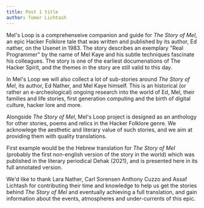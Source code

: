```yaml
---
title: Post 1 title
author: Tomer Lichtash
---
```


Mel's Loop is a comprehenseive companion and guide for _The Story of Mel_, an epic Hacker Folklore tale that was written and published by its author, Ed nather, on the Usenet in 1983. The story describes an exemplary "Real Programmer" by the name of Mel Kaye and his subtle techniques fascinate his colleagues. The story is one of the earliest documenations of The Hacker Spirit, and the themes in the story are still valid to this day.

In Mel's Loop we will also collect a lot of sub-stories around _The Story of Mel_, its author, Ed Nather, and Mel Kaye himself. This is an historical (or rather an e-archeological) ongoing research into the world of Ed, Mel, their families and life stories, first generation computing and the birth of digital culture, hacker lore and more.

Alongside _The Story of Mel_, Mel's Loop project is designed as an anthology for other stories, poems and relics in the Hacker Folklore genre. We acknowlege the aesthetic and literary value of such stories, and we aim at providing them with quality translations.

First example would be the Hebrew translation for _The Story of Mel_ (probably the first non-english version of the story in the world) which was published in the literary periodical Dehak (2021), and is presented here in its full annotated version.

We'd like to thank Lara Nather, Carl Sorensen Anthony Cuzzo and Assaf Lichtash for contributing their time and knowledge to help us get the stories behind _The Story of Mel_ and eventually achieving a full translation, and gain information about the events, atmospheres and under-currents of this epic.
